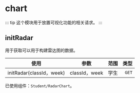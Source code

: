 # chart

::: tip
这个模块用于放置可视化功能的相关请求。
:::

## initRadar

用于获取可以用于构建雷达图的数据。


| 使用                | 参数            | 范围 | 类型 |
| ------------------- |:-------------: | ---: | ---: |
| initRadar(classId，week)   | classId，week | 学生 |`GET` |

已使用组件：`Student/RadarChart`。